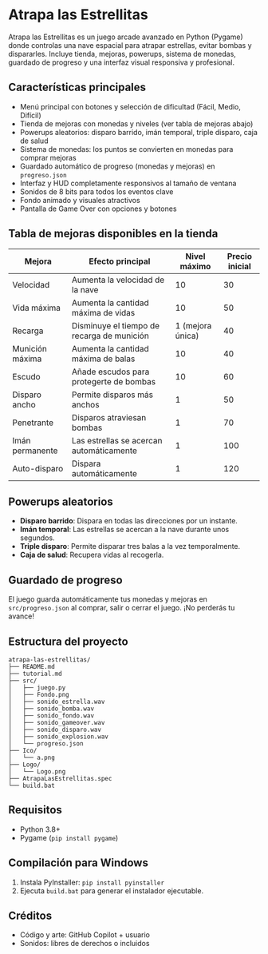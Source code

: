# Atrapa las Estrellitas

Atrapa las Estrellitas es un juego arcade avanzado en Python (Pygame) donde controlas una nave espacial para atrapar estrellas, evitar bombas y dispararles. Incluye tienda, mejoras, powerups, sistema de monedas, guardado de progreso y una interfaz visual responsiva y profesional.

## Características principales
- Menú principal con botones y selección de dificultad (Fácil, Medio, Difícil)
- Tienda de mejoras con monedas y niveles (ver tabla de mejoras abajo)
- Powerups aleatorios: disparo barrido, imán temporal, triple disparo, caja de salud
- Sistema de monedas: los puntos se convierten en monedas para comprar mejoras
- Guardado automático de progreso (monedas y mejoras) en `progreso.json`
- Interfaz y HUD completamente responsivos al tamaño de ventana
- Sonidos de 8 bits para todos los eventos clave
- Fondo animado y visuales atractivos
- Pantalla de Game Over con opciones y botones

## Tabla de mejoras disponibles en la tienda

| Mejora           | Efecto principal                                      | Nivel máximo | Precio inicial |
|------------------|------------------------------------------------------|--------------|---------------|
| Velocidad        | Aumenta la velocidad de la nave                      | 10           | 30            |
| Vida máxima      | Aumenta la cantidad máxima de vidas                  | 10           | 50            |
| Recarga          | Disminuye el tiempo de recarga de munición           | 1 (mejora única) | 40        |
| Munición máxima  | Aumenta la cantidad máxima de balas                  | 10           | 40            |
| Escudo           | Añade escudos para protegerte de bombas              | 10           | 60            |
| Disparo ancho    | Permite disparos más anchos                          | 1            | 50            |
| Penetrante       | Disparos atraviesan bombas                           | 1            | 70            |
| Imán permanente  | Las estrellas se acercan automáticamente             | 1            | 100           |
| Auto-disparo     | Dispara automáticamente                              | 1            | 120           |

## Powerups aleatorios
- **Disparo barrido**: Dispara en todas las direcciones por un instante.
- **Imán temporal**: Las estrellas se acercan a la nave durante unos segundos.
- **Triple disparo**: Permite disparar tres balas a la vez temporalmente.
- **Caja de salud**: Recupera vidas al recogerla.

## Guardado de progreso
El juego guarda automáticamente tus monedas y mejoras en `src/progreso.json` al comprar, salir o cerrar el juego. ¡No perderás tu avance!

## Estructura del proyecto
```
atrapa-las-estrellitas/
├── README.md
├── tutorial.md
├── src/
│   ├── juego.py
│   ├── Fondo.png
│   ├── sonido_estrella.wav
│   ├── sonido_bomba.wav
│   ├── sonido_fondo.wav
│   ├── sonido_gameover.wav
│   ├── sonido_disparo.wav
│   ├── sonido_explosion.wav
│   └── progreso.json
├── Ico/
│   └── a.png
├── Logo/
│   └── Logo.png
├── AtrapaLasEstrellitas.spec
└── build.bat
```

## Requisitos
- Python 3.8+
- Pygame (`pip install pygame`)

## Compilación para Windows
1. Instala PyInstaller: `pip install pyinstaller`
2. Ejecuta `build.bat` para generar el instalador ejecutable.

## Créditos
- Código y arte: GitHub Copilot + usuario
- Sonidos: libres de derechos o incluidos